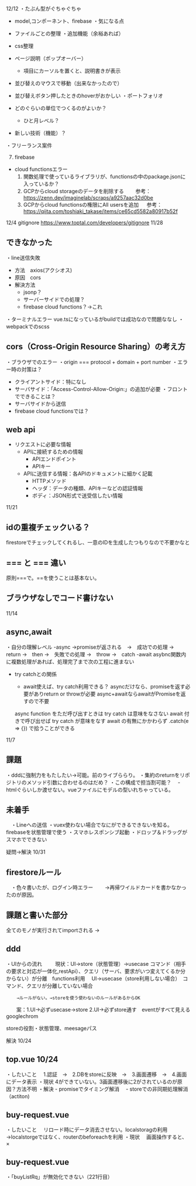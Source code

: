 12/12
・たぶん型がぐちゃぐちゃ
  - model,コンポーネント、firebase
・気になる点
  - ファイルごとの整理
・追加機能（余裕あれば）
  - css整理
  - ページ説明（ポップオーバー）
    - 項目にカーソルを置くと、説明書きが表示
  - 並び替えのマウスで移動（出来なかったので）
  - 並び替えボタン押したときのhoverがおかしい
・ポートフォリオ
  - どのぐらいの単位でつくるのがよいか？
    - ひと月レベル？

  - 新しい技術（機能）？

・フリーランス案件


7. firebase
  - cloud functionsエラー
    1. 関数処理で使っているライブラリが、functionsの中のpackage.jsonに入っているか？
    2. GCPからcloud storageのデータを削除する
   　　参考：https://zenn.dev/imaginelab/scraps/a9257aac32d0be
    3. GCPからcloud functionsの権限にAll usersを追加
    　 参考：https://qiita.com/toshiaki_takase/items/ce65cd5582a80917b52f


12/4
gitignore
https://www.toptal.com/developers/gitignore
11/28
## できなかった
・line送信失敗
  - 方法　axios(アクシオス)
  - 原因　cors 
  - 解決方法
    - jsonp？
    - サーバーサイドでの処理？
    - firebase cloud functions？→これ
  
・ターミナルエラー vue.tsになっているがbuildでは成功なので問題ななし
・webpackでのscss


## cors（Cross-Origin Resource Sharing）の考え方
・ブラウザでのエラー
・origin === protocol + domain + port number
・エラー時の対策は？
  - クライアントサイド：特になし
  - サーバサイド：「Access-Control-Allow-Origin:」の追加が必要
・フロントでできることは？
  - サーバサイドから送信
  - firebase cloud functionsでは？

## web api
- リクエストに必要な情報
  - APIに接続するための情報
    - APIエンドポイント
    - APIキー
  - APIに送信する情報：各APIのドキュメントに細かく記載
    - HTTPメソッド
    - ヘッダ：データの種類、APIキーなどの認証情報
    - ボディ：JSON形式で送受信したい情報


11/21
## idの重複チェックいる？
firestoreでチェックしてくれるし、一意のIDを生成したつもりなので不要かなと

## === と === 違い
原則===で。==を使うことは基本ない。

## ブラウザなしでコード書けない

11/14　
## async,await
  ・自分の理解レベル
    -async →promiseが返される　→　成功での処理 →　return →　then
                              →　失敗での処理 →　throw  →　catch
    -await asybnc関数内に複数処理があれば、処理完了まで次の工程に進まない
  - try catchとの関係
    - await使えば、try catch利用できる？
    asyncだけなら、promiseを返す必要がありreturn or throwが必要
    async+awaitならawaitがPromiseを返すので不要

    async function をただ呼び出すときは try catch は意味をなさない
    await 付きで呼び出せば try catch が意味をなす
    await の有無にかかわらず .catch(e => {}) で拾うことができる

11/7
## 課題
  ・dddに強制力をもたしたい→可能。前のライブららり。
  ・集約のreturnをリポジトリのメソッド引数に合わせるのはだめ？
  ・この構成で担当割可能？
  　- htmlぐらいしか渡せない。vueファイルにモデルの型いれちゃっている。


## 未着手
　・Lineへの送信
  ・vuex使わない場合でなにができるできないを知る。firebaseを状態管理で使う
  ・スマホレスポンシブ起動
  ・ドロップ＆ドラッグがスマホでできない



疑問→解決 10/31
## firestoreルール
　・色々書いたが、ログイン時エラー
　　→再帰ワイルドカードを書かなかったのが原因。

## 課題と書いた部分
全てのモノが実行されてimportされる
→

## ddd
  ・UIからの流れ
  　
  　現状：UI→store（状態管理）→usecase コマンド（相手の要求と対応が一体化,restApi）、クエリ（サーバ、要求がいつ変えてくるか分からない）が分離　functions利用
         　UI→usecase（store利用しない場合）　コマンド、クエリが分離していない場合

        →ルールがない。→storeを使う使わないのルールがあるからOK
　　案：1.UI→必ずusecase→store
       2.UI→必ずstore通す　eventがすべて見えるgooglechrom

storeの役割・状態管理、meesageパス






解決 10/24
## top.vue 10/24
  ・したいこと
  　1.認証　→　2.DBをstoreに反映　→　3.画面遷移　→　4.画面にデータ表示
  ・現状
    4ができていない。3画面遷移後に2がされているのが原因？方法不明
  ・解決
    - promiseでタイミング解消
  　- storeでの非同期処理解消（actiton)

## buy-request.vue
  ・したいこと
  　リロード時にデータ消去させない。localstoragの利用
    →localstorgeではなく、routerのbeforeachを利用
  ・現状
  　画面操作すると、×

## buy-request.vue
  ・「buyListRq」が無効化できない（221行目）

